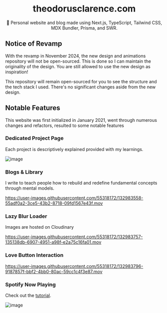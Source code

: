 <div align="center">
  <h1>theodorusclarence.com</h1>
  <p>💠 Personal website and blog made using Next.js, TypeScript, Tailwind CSS, MDX Bundler, Prisma, and SWR.</p>
</div>

## Notice of Revamp

With the revamp in November 2024, the new design and animations repository will not be open-sourced. This is done so I can maintain the originality of the design. You are still allowed to use the new design as inspiration!

This repository will remain open-sourced for you to see the structure and the tech stack I used. There's no significant changes aside from the new design.

## Notable Features

This website was first initialized in January 2021, went through numerous changes and refactors, resulted to some notable features

### Dedicated Project Page

Each project is descriptively explained provided with my learnings.

![image](https://user-images.githubusercontent.com/55318172/132983591-63e495f1-fc5a-48d0-9e0a-ef3dddba6cad.png)

### Blogs & Library

I write to teach people how to rebuild and redefine fundamental concepts through mental models.

https://user-images.githubusercontent.com/55318172/132983558-55adf0a2-3ce5-43b2-8718-09fd1567e43f.mov

### Lazy Blur Loader

Images are hosted on Cloudinary

https://user-images.githubusercontent.com/55318172/132983757-135138db-6907-4951-a98f-e2a75c16fa01.mov

### Love Button Interaction

https://user-images.githubusercontent.com/55318172/132983796-9187857f-bbf2-4bb0-80ac-59cc1c4f3e87.mov

### Spotify Now Playing

Check out the [tutorial](https://theodorusclarence.com/blog/spotify-now-playing).

![image](https://user-images.githubusercontent.com/55318172/132983710-000cc6c8-a466-4314-ad3f-656d9dc1a1e4.png)
